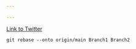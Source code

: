 ```yaml
---

---
```


[Link to Twitter](https://twitter.com/mluisbrown/status/1291756770445099009)

```shell
git rebase --onto origin/main Branch1 Branch2
```
